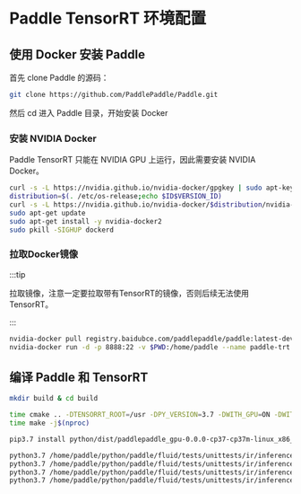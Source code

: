 # Paddle TensorRT 环境配置

## 使用 Docker 安装 Paddle

首先 clone Paddle 的源码：

```bash
git clone https://github.com/PaddlePaddle/Paddle.git
```

然后 cd 进入 Paddle 目录，开始安装 Docker

### 安装 NVIDIA Docker

Paddle TensorRT 只能在 NVIDIA GPU 上运行，因此需要安装 NVIDIA Docker。

```bash
curl -s -L https://nvidia.github.io/nvidia-docker/gpgkey | sudo apt-key add -
distribution=$(. /etc/os-release;echo $ID$VERSION_ID)
curl -s -L https://nvidia.github.io/nvidia-docker/$distribution/nvidia-docker.list | sudo tee /etc/apt/sources.list.d/nvidia-docker.list
sudo apt-get update
sudo apt-get install -y nvidia-docker2
sudo pkill -SIGHUP dockerd
```
### 拉取Docker镜像

:::tip

拉取镜像，注意一定要拉取带有TensorRT的镜像，否则后续无法使用TensorRT。

:::

```bash
nvidia-docker pull registry.baidubce.com/paddlepaddle/paddle:latest-dev-cuda11.7-cudnn8.4-trt8.4-gcc8.2
nvidia-docker run -d -p 8888:22 -v $PWD:/home/paddle --name paddle-trt paddle:latest-dev-cuda11.7-cudnn8.4-trt8.4-gcc8.2 /bin/bash
```

## 编译 Paddle 和 TensorRT

```bash
mkdir build & cd build

time cmake .. -DTENSORRT_ROOT=/usr -DPY_VERSION=3.7 -DWITH_GPU=ON -DWITH_PYTHON=ON -DWITH_TENSORRT=ON 
time make -j$(nproc)

pip3.7 install python/dist/paddlepaddle_gpu-0.0.0-cp37-cp37m-linux_x86_64.whl --force-reinstall

python3.7 /home/paddle/python/paddle/fluid/tests/unittests/ir/inference/test_trt_convert_elementwise.py
python3.7 /home/paddle/python/paddle/fluid/tests/unittests/ir/inference/test_trt_convert_pad3d.py
python3.7 /home/paddle/python/paddle/fluid/tests/unittests/ir/inference/test_trt_convert_temporal_shift.py
python3.7 /home/paddle/python/paddle/fluid/tests/unittests/ir/inference/test_trt_convert_pad.py
```
